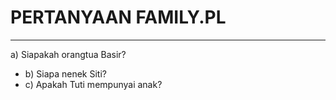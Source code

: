 # PERTANYAAN FAMILY.PL
---
a)  Siapakah orangtua Basir? 
* b) Siapa nenek Siti? 
* c) Apakah Tuti mempunyai anak? 









